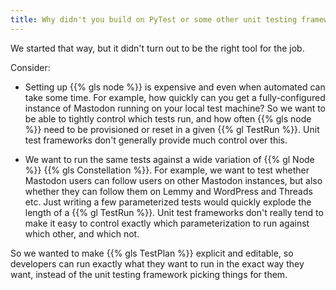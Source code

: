 ```yaml
---
title: Why didn't you build on PyTest or some other unit testing framework?
---
```


We started that way, but it didn't turn out to be the right tool for the job.

Consider:

* Setting up {{% gls node %}} is expensive and even when automated can take some time.
  For example, how quickly can you get a fully-configured instance of Mastodon running
  on your local test machine?
  So we want to be able to tightly control which tests run, and how often {{% gls node %}}
  need to be provisioned or reset in a given {{% gl TestRun %}}. Unit test frameworks
  don't generally provide much control over this.

* We want to run the same tests against a wide variation of {{% gl Node %}}
  {{% gls Constellation %}}. For example, we want to test whether Mastodon users can
  follow users on other Mastodon instances, but also whether they can follow them on Lemmy
  and WordPress and Threads etc.
  Just writing a few parameterized tests would quickly explode the length of a
  {{% gl TestRun %}}. Unit test frameworks don't really tend to make it easy to
  control exactly which parameterization to run against which other, and which not.

So we wanted to make {{% gls TestPlan %}} explicit and editable, so developers can
run exactly what they want to run in the exact way they want, instead of the unit
testing framework picking things for them.
